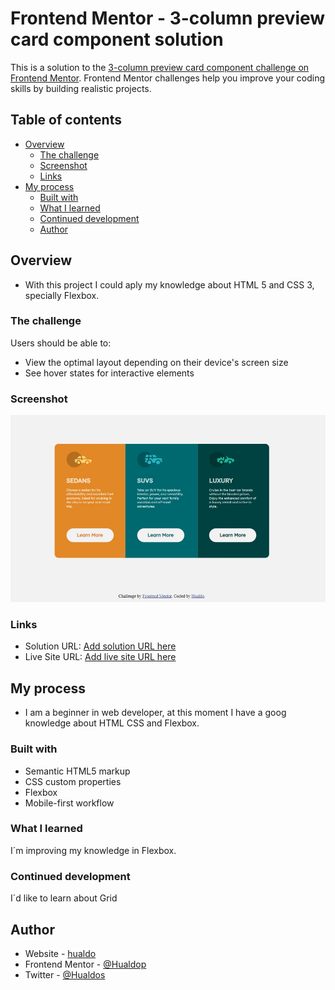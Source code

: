 # Frontend Mentor - 3-column preview card component solution

This is a solution to the [3-column preview card component challenge on Frontend Mentor](https://www.frontendmentor.io/challenges/3column-preview-card-component-pH92eAR2-). Frontend Mentor challenges help you improve your coding skills by building realistic projects. 

## Table of contents

- [Overview](#overview)
  - [The challenge](#the-challenge)
  - [Screenshot](#screenshot)
  - [Links](#links)
- [My process](#my-process)
  - [Built with](#built-with)
  - [What I learned](#what-i-learned)
  - [Continued development](#continued-development)
  - [Author](#author)


## Overview

- With this project I could aply my knowledge about HTML 5 and CSS 3, specially Flexbox.


### The challenge

Users should be able to:

- View the optimal layout depending on their device's screen size
- See hover states for interactive elements


### Screenshot

![](./images/screenshot.jpg)


### Links

- Solution URL: [Add solution URL here](https://your-solution-url.com)
- Live Site URL: [Add live site URL here](https://your-live-site-url.com)


## My process

- I am a beginner in web developer, at this moment I have a goog knowledge about HTML CSS and Flexbox.


### Built with

- Semantic HTML5 markup
- CSS custom properties
- Flexbox
- Mobile-first workflow


### What I learned

I´m improving my knowledge in Flexbox.

### Continued development

I´d like to learn about Grid


## Author

- Website - [hualdo](https://hualdop.github.io/Hualcap/)
- Frontend Mentor - [@Hualdop](https://www.frontendmentor.io/profile/Hualdop)
- Twitter - [@Hualdos](https://www.twitter.com/hualdos)




